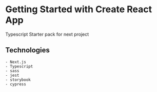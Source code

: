 # Getting Started with Create React App

Typescript Starter pack for next project


## Technologies 

    - Next.js
    - Typescript
    - sass
    - jest
    - storybook
    - cypress
